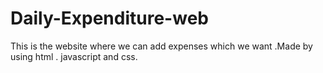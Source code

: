 # Daily-Expenditure-web
This is the website where we can add expenses which we want .Made by using html . javascript and css.
